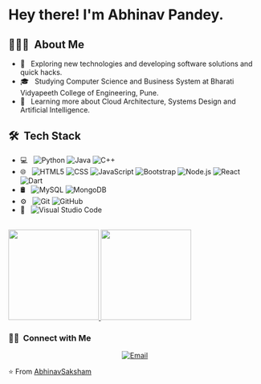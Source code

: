 <h1> Hey there! I'm Abhinav Pandey.</h1>

<h2> 👨🏻‍💻 &nbsp;About Me </h2>

- 🤔 &nbsp; Exploring new technologies and developing software solutions and quick hacks.
- 🎓 &nbsp; Studying Computer Science and Business System at Bharati Vidyapeeth College of Engineering, Pune.
- 🌱 &nbsp; Learning more about Cloud Architecture, Systems Design and Artificial Intelligence.

<h2> 🛠 &nbsp;Tech Stack</h2>

- 💻 &nbsp;
  ![Python](https://img.shields.io/badge/-Python-333333?style=flat&logo=python)
  ![Java](https://img.shields.io/badge/-Java-333333?style=flat&logo=Java&logoColor=007396)
  ![C++](https://img.shields.io/badge/-C++-333333?style=flat&logo=C%2B%2B&logoColor=00599C)
- 🌐 &nbsp;
  ![HTML5](https://img.shields.io/badge/-HTML5-333333?style=flat&logo=HTML5)
  ![CSS](https://img.shields.io/badge/-CSS-333333?style=flat&logo=CSS3&logoColor=1572B6)
  ![JavaScript](https://img.shields.io/badge/-JavaScript-333333?style=flat&logo=javascript)
  ![Bootstrap](https://img.shields.io/badge/-Bootstrap-333333?style=flat&logo=bootstrap&logoColor=563D7C)
  ![Node.js](https://img.shields.io/badge/-Node.js-333333?style=flat&logo=node.js)
  ![React](https://img.shields.io/badge/-React-333333?style=flat&logo=react)
  ![Dart](http://img.shields.io/badge/-Dart-333333?style=flat&logo=dart)
- 🛢 &nbsp;
  ![MySQL](https://img.shields.io/badge/-MySQL-333333?style=flat&logo=mysql)
  ![MongoDB](https://img.shields.io/badge/-MongoDB-333333?style=flat&logo=mongodb)
- ⚙️ &nbsp;
  ![Git](https://img.shields.io/badge/-Git-333333?style=flat&logo=git)
  ![GitHub](https://img.shields.io/badge/-GitHub-333333?style=flat&logo=github)
- 🔧 &nbsp;
  ![Visual Studio Code](https://img.shields.io/badge/-Visual%20Studio%20Code-333333?style=flat&logo=visual-studio-code&logoColor=007ACC)
<br/>

<a href="https://github.com/AbhinavSaksham">
  <img height="180em" src="https://github-readme-stats.vercel.app/api?username=AbhinavSaksham&theme=buefy&show_icons=true" />
  <img height="180em" src="https://github-readme-stats.vercel.app/api/top-langs/?username=AbhinavSaksham&theme=buefy&layout=compact" />
</a>

<br/>
<h3> 🤝🏻 &nbsp;Connect with Me </h3>

<p align="center">
<a href="mailto:pandeyabhinav1998@gmail.com"><img alt="Email" src="https://img.shields.io/badge/Email-pandeyabhinav1998@gmail.com-blue?style=flat-square&logo=gmail"></a>
</p>



⭐️ From [AbhinavSaksham](https://github.com/AbhinavSaksham)
